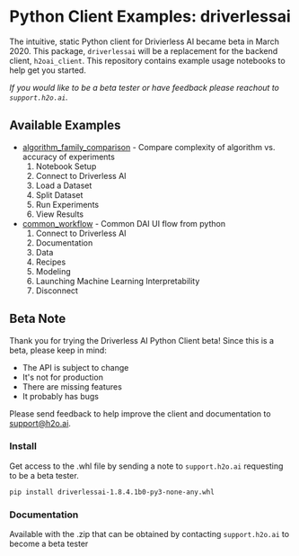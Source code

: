 # Python Client Examples: driverlessai

The intuitive, static Python client for Drivierless AI became beta in March 2020. This package, `driverlessai` will be a replacement for the backend client, `h2oai_client`. This repository contains example usage notebooks to help get you started. 

_If you would like to be a beta tester or have feedback please reachout to `support.h2o.ai`._

## Available Examples 

* [algorithm_family_comparison](https://github.com/h2oai/driverlessai-tutorials/blob/master/dai_python_client/algorithm_family_comparison.ipynb) - Compare complexity of algorithm vs. accuracy of experiments
  1. Notebook Setup
  2. Connect to Driverless AI
  3. Load a Dataset
  4. Split Dataset
  5. Run Experiments
  6. View Results
* [common_workflow](https://github.com/h2oai/driverlessai-tutorials/blob/master/dai_python_client/common_workflow.ipynb) - Common DAI UI flow from python
  1. Connect to Driverless AI
  2. Documentation
  3. Data
  4. Recipes
  5. Modeling
  6. Launching Machine Learning Interpretability
  7. Disconnect

## Beta Note

Thank you for trying the Driverless AI Python Client beta! Since this is a beta, please keep in mind:

- The API is subject to change
- It's not for production
- There are missing features
- It probably has bugs

Please send feedback to help improve the client and documentation to support@h2o.ai.

### Install

Get access to the .whl file by sending a note to `support.h2o.ai` requesting to be a beta tester.

    pip install driverlessai-1.8.4.1b0-py3-none-any.whl

### Documentation

Available with the .zip that can be obtained by contacting `support.h2o.ai` to become a beta tester